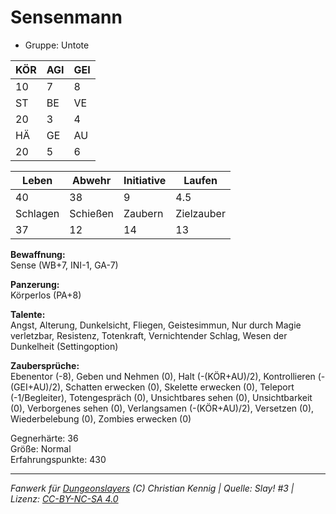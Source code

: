 # Sensenmann  
- Gruppe: Untote  

| KÖR | AGI | GEI |  
| --- | --- | --- |  
| 10  | 7   | 8   |
| ST  | BE  | VE  |  
| 20  | 3   | 4   |
| HÄ  | GE  | AU  |  
| 20  | 5   | 6   |


| Leben    | Abwehr   | Initiative | Laufen     |
| -------- | -------- | ---------- | ---------- |
| 40       | 38       | 9          | 4.5        |
| Schlagen | Schießen | Zaubern    | Zielzauber |
| 37       | 12       | 14         | 13         |

**Bewaffnung:**  
Sense (WB+7, INI-1, GA-7)

**Panzerung:**  
Körperlos (PA+8)

**Talente:**  
Angst, Alterung, Dunkelsicht, Fliegen, Geistesimmun, Nur durch Magie verletzbar, Resistenz, Totenkraft, Vernichtender Schlag, Wesen der Dunkelheit (Settingoption)

**Zaubersprüche:**  
Ebenentor (-8), Geben und Nehmen (0), Halt (-(KÖR+AU)/2), Kontrollieren (-(GEI+AU)/2), Schatten erwecken (0), Skelette erwecken (0), Teleport (-1/Begleiter), Totengespräch (0), Unsichtbares sehen (0), Unsichtbarkeit (0), Verborgenes sehen (0), Verlangsamen (-(KÖR+AU)/2), Versetzen (0), Wiederbelebung (0), Zombies erwecken (0)

Gegnerhärte: 36  
Größe: Normal  
Erfahrungspunkte: 430  



___
*Fanwerk für [Dungeonslayers](https://www.dungeonslayers.net/) (C) Christian Kennig | Quelle: Slay! #3 | Lizenz: [CC-BY-NC-SA 4.0](https://creativecommons.org/licenses/by-nc-sa/4.0/deed.de)*